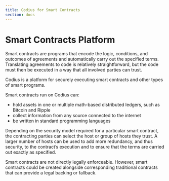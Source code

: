 ```yaml
---
title: Codius for Smart Contracts
section: docs
---
```


# Smart Contracts Platform

Smart contracts are programs that encode the logic, conditions, and outcomes of agreements and automatically carry out the specified terms. Translating agreements to code is relatively straightforward, but the code must then be executed in a way that all involved parties can trust.

Codius is a platform for securely executing smart contracts and other types of smart programs.

Smart contracts run on Codius can:
* hold assets in one or multiple math-based distributed ledgers, such as Bitcoin and Ripple
* collect information from any source connected to the internet
* be written in standard programming languages

Depending on the security model required for a particular smart contract, the contracting parties can select the host or group of hosts they trust. A larger number of hosts can be used to add more redundancy, and thus security, to the contract’s execution and to ensure that the terms are carried out exactly as specified.

Smart contracts are not directly legally enforceable. However, smart contracts could be created alongside corresponding traditional contracts that can provide a legal backing or fallback.
